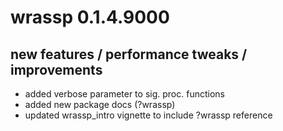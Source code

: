 # wrassp 0.1.4.9000

## new features / performance tweaks / improvements

* added verbose parameter to sig. proc. functions
* added new package docs (?wrassp)
* updated wrassp_intro vignette to include ?wrassp reference
